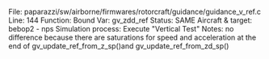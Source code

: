 File: paparazzi/sw/airborne/firmwares/rotorcraft/guidance/guidance_v_ref.c
Line: 144
Function: Bound
Var: gv_zdd_ref
Status: SAME
Aircraft & target: bebop2 - nps
Simulation process: Execute "Vertical Test"
Notes: no difference because there are saturations for speed and acceleration at the end of gv_update_ref_from_z_sp()and gv_update_ref_from_zd_sp()
